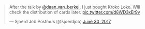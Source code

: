 <blockquote class="twitter-tweet" data-lang="en"><p lang="en" dir="ltr">After the talk by <a href="https://twitter.com/daan_van_berkel?ref_src=twsrc%5Etfw">@daan_van_berkel</a>, I just bought Kroko Loko. Will check the distribution of cards later. <a href="https://t.co/d8WD3xEr9v">pic.twitter.com/d8WD3xEr9v</a></p>&mdash; Sjoerd Job Postmus (@sjoerdjob) <a href="https://twitter.com/sjoerdjob/status/880859640761905153?ref_src=twsrc%5Etfw">June 30, 2017</a></blockquote>
<script async src="https://platform.twitter.com/widgets.js" charset="utf-8"></script>
